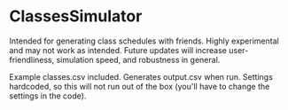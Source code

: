 ClassesSimulator
================
Intended for generating class schedules with friends. Highly experimental and may not work as intended. Future updates will increase user-friendliness, simulation speed, and robustness in general.

Example classes.csv included. Generates output.csv when run. Settings hardcoded, so this will not run out of the box (you'll have to change the settings in the code).
